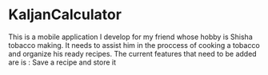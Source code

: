 # KaljanCalculator
This is a mobile application I develop for my friend whose hobby is Shisha tobacco making. 
It needs to assist him in the proccess of cooking a tobacco and organize his ready recipes.
The current features that need to be added are is :
Save a recipe and store it

